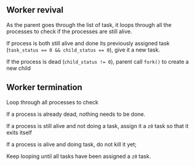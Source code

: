 ## Worker revival

As the parent goes through the list of task, it loops through all the processes to check if the processes are still alive.

If process is both still alive and done its previously assigned task (`task_status == 0 && child_status == 0`), give it a new task.

If the process is dead (`child_status != 0`), parent call `fork()` to create a new child

## Worker termination

Loop through all processes to check

If a process is already dead, nothing needs to be done.

If a process is still alive and not doing a task, assign it a `z0` task so that it exits itself

If a process is alive and doing task, do not kill it yet; 

Keep looping until all tasks have been assigned a `z0` task.


